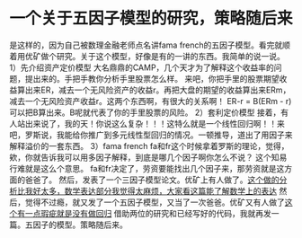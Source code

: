 # 一个关于五因子模型的研究，策略随后来

是这样的，因为自己被数理金融老师点名讲fama french的五因子模型。看完就顺着用优矿做个研究。关于这个模型，好像是有的一讲的东西。我简单的说一说。
1）先介绍资产定价模型
大名鼎鼎的CAMP，几个天才为了解释这个收益率的问题，提出来的。手把手教你分析手里股票怎么样。
来吧，你把手里的股票期望收益算出来ER，减去一个无风险资产的收益r。再把大盘的期望的收益算出来ERm，减去一个无风险资产收益r。这两个东西啊，有很大的关系啊！
ER-r = B(ERm - r)
可以把B算出来。B呢就代表了你的手里股票的风险。
2）套利定价模型
接着，有人站出来说了，我的天！你说这么复杂！！！这特么就是一个线性回归啊！！来吧，罗斯说，我能给你推广到多元线性型回归的情况。一顿推导，道出了用因子来解释溢价的一套东西。
3）fama french
fa和fr这个时候拿着罗斯的理论，觉得，欸，你就告诉我可以用多因子解释，到底是哪几个因子啊你怎么不说？
这个知易行难就是这么个意思。
fa和fr决定了，劳资要能找出几个因子来，那劳资就是这方面的爸爸了。
然后，发表了一个三因子模型论文。优矿上有人做了。[这个做的分析比我好太多，数学表达部分我觉得太麻烦，大家看这篇能了解数学上的表达](https://uqer.datayes.com/community/share/5784b3d1228e5b8a09932d9e)
然后，觉得不过瘾，就又发了一个五因子模型，又当了一次爸爸。优矿又有人做了[这个有一点瑕疵就是没有做回归](https://uqer.datayes.com/community/share/57a47d91228e5b9b96a87e02)
借助两位的研究和已经写好的代码，我就再发一篇。五因子的模型。策略随后来。